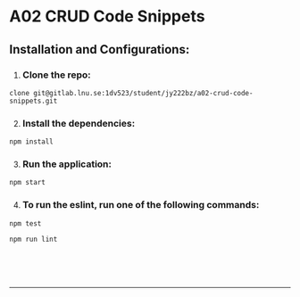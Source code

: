 # A02 CRUD Code Snippets
## Installation and Configurations:
1. ### Clone the repo:

~~~
clone git@gitlab.lnu.se:1dv523/student/jy222bz/a02-crud-code-snippets.git
~~~

2. ### Install the dependencies:
~~~
npm install
~~~

3. ### Run the application:
~~~
npm start
~~~
4. ### To run the eslint, run one of the following commands:

~~~
npm test
~~~
~~~
npm run lint
~~~
<br><br><br>
_____

